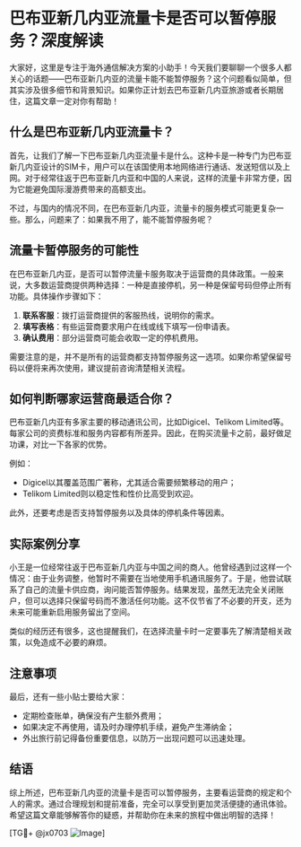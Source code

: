 # 巴布亚新几内亚流量卡是否可以暂停服务？深度解读

大家好，这里是专注于海外通信解决方案的小助手！今天我们要聊聊一个很多人都关心的话题——巴布亚新几内亚的流量卡能不能暂停服务？这个问题看似简单，但其实涉及很多细节和背景知识。如果你正计划去巴布亚新几内亚旅游或者长期居住，这篇文章一定对你有帮助！

## 什么是巴布亚新几内亚流量卡？

首先，让我们了解一下巴布亚新几内亚流量卡是什么。这种卡是一种专门为巴布亚新几内亚设计的SIM卡，用户可以在该国使用本地网络进行通话、发送短信以及上网。对于经常往返于巴布亚新几内亚和中国的人来说，这样的流量卡非常方便，因为它能避免国际漫游费带来的高额支出。

不过，与国内的情况不同，在巴布亚新几内亚，流量卡的服务模式可能更复杂一些。那么，问题来了：如果我不用了，能不能暂停服务呢？

## 流量卡暂停服务的可能性

在巴布亚新几内亚，是否可以暂停流量卡服务取决于运营商的具体政策。一般来说，大多数运营商提供两种选择：一种是直接停机，另一种是保留号码但停止所有功能。具体操作步骤如下：

1. **联系客服**：拨打运营商提供的客服热线，说明你的需求。
2. **填写表格**：有些运营商要求用户在线或线下填写一份申请表。
3. **确认费用**：部分运营商可能会收取一定的停机费用。

需要注意的是，并不是所有的运营商都支持暂停服务这一选项。如果你希望保留号码以便将来再次使用，建议提前咨询清楚相关流程。

## 如何判断哪家运营商最适合你？

巴布亚新几内亚有多家主要的移动通讯公司，比如Digicel、Telikom Limited等。每家公司的资费标准和服务内容都有所差异。因此，在购买流量卡之前，最好做足功课，对比一下各家的优势。

例如：
- Digicel以其覆盖范围广著称，尤其适合需要频繁移动的用户；
- Telikom Limited则以稳定性和性价比高受到欢迎。

此外，还要考虑是否支持暂停服务以及具体的停机条件等因素。

## 实际案例分享

小王是一位经常往返于巴布亚新几内亚与中国之间的商人。他曾经遇到过这样一个情况：由于业务调整，他暂时不需要在当地使用手机通讯服务了。于是，他尝试联系了自己的流量卡供应商，询问能否暂停服务。结果发现，虽然无法完全关闭账户，但可以选择只保留号码而不激活任何功能。这不仅节省了不必要的开支，还为未来可能重新启用服务留出了空间。

类似的经历还有很多，这也提醒我们，在选择流量卡时一定要事先了解清楚相关政策，以免造成不必要的麻烦。

## 注意事项

最后，还有一些小贴士要给大家：
- 定期检查账单，确保没有产生额外费用；
- 如果决定不再使用，请及时办理停机手续，避免产生滞纳金；
- 外出旅行前记得备份重要信息，以防万一出现问题可以迅速处理。

## 结语

综上所述，巴布亚新几内亚的流量卡是否可以暂停服务，主要看运营商的规定和个人的需求。通过合理规划和提前准备，完全可以享受到更加灵活便捷的通讯体验。希望这篇文章能够解答你的疑惑，并帮助你在未来的旅程中做出明智的选择！

[TG💪+ @jx0703 ![Image](https://github.com/user-attachments/assets/dbca1d08-cadb-493c-b0ec-ad6f7a83f270)]